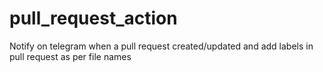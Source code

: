 # pull_request_action
Notify on telegram when a pull request created/updated and add labels in pull request as per file names
